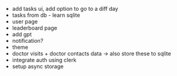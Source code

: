 - add tasks ui, add option to go to a diff day
- tasks from db - learn sqlite
- user page
- leaderboard page
- add gpt
- notification?
- theme
- doctor visits + doctor contacts data -> also store these to sqlite
- integrate auth using clerk
- setup async storage
